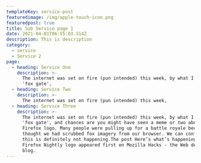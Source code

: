 ```yaml
---
templateKey: service-post
featuredimage: /img/apple-touch-icon.png
featuredpost: true
title: Sub Service page 1
date: 2021-04-01T06:55:03.314Z
description: This is description
category:
  - service
  - Service 2
page:
  - heading: Service One
    description: >-
      The internet was set on fire (pun intended) this week, by what I'm calling
      'fox gate',
  - heading: Service Two
    description: >-
      The internet was set on fire (pun intended) this week,
  - heading: Service Three
    description: >-
      The internet was set on fire (pun intended) this week, by what I'm calling
      'fox gate', and chances are you might have seen a meme or two about the
      Firefox logo. Many people were pulling up for a battle royale because they
      thought we had scrubbed fox imagery from our browser. We can confirm, that
      this is definitely not happening.The post Here’s what’s happening with the
      Firefox Nightly logo appeared first on Mozilla Hacks - the Web developer
      blog.
---
```

